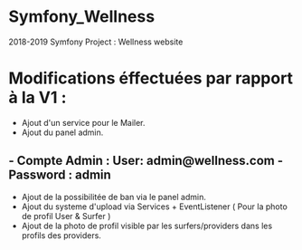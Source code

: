# Symfony_Wellness
2018-2019 Symfony Project : Wellness website

<h1>Modifications éffectuées par rapport à la V1 : </h1>

- Ajout d'un service pour le Mailer.
- Ajout du panel admin. 
<h2>- Compte Admin : User:  admin@wellness.com  - Password : admin</h2>

- Ajout de la possibilitée de ban via le panel admin.
- Ajout du systeme d'upload via Services + EventListener ( Pour la photo de profil User & Surfer ) 
- Ajout de la photo de profil visible par les surfers/providers dans les profils des providers.
